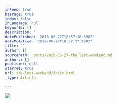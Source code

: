 ```yaml
---
inFeed: true
hasPage: true
inNav: false
inLanguage: null
keywords: []
description: ''
datePublished: '2016-06-27T18:57:50.698Z'
dateModified: '2016-06-27T18:57:37.930Z'
title: ''
author: []
sourcePath: _posts/2016-06-27-the-lost-weekend.md
authors: []
publisher: null
starred: true
url: the-lost-weekend/index.html
_type: Article

---
```

![](https://the-grid-user-content.s3-us-west-2.amazonaws.com/a7b76bee-4d6e-4afd-bd70-3f520c038b29.jpg)

#